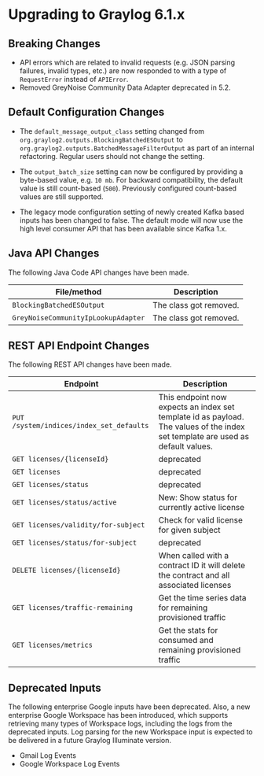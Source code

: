 Upgrading to Graylog 6.1.x
==========================

## Breaking Changes

- API errors which are related to invalid requests (e.g. JSON parsing failures, invalid types, etc.) are now responded to with a type of `RequestError` instead of `APIError`.
- Removed GreyNoise Community Data Adapter deprecated in 5.2.

## Default Configuration Changes

- The `default_message_output_class` setting changed from
`org.graylog2.outputs.BlockingBatchedESOutput` to 
`org.graylog2.outputs.BatchedMessageFilterOutput` as part of an internal
refactoring. Regular users should not change the setting.

- The `output_batch_size` setting can now be configured by providing a byte-based value, e.g. `10 mb`. For backward
compatibility, the default value is still count-based (`500`). Previously configured count-based values are
still supported.

- The legacy mode configuration setting of newly created Kafka based inputs has been changed to false. The default mode
will now use the high level consumer API that has been available since Kafka 1.x.

## Java API Changes

The following Java Code API changes have been made.

| File/method                         | Description            |
|-------------------------------------|------------------------|
| `BlockingBatchedESOutput`           | The class got removed. |
| `GreyNoiseCommunityIpLookupAdapter` | The class got removed. |

## REST API Endpoint Changes

The following REST API changes have been made.

| Endpoint                                 | Description                                                                                                                     |
|------------------------------------------|---------------------------------------------------------------------------------------------------------------------------------|
| `PUT /system/indices/index_set_defaults` | This endpoint now expects an index set template id as payload. The values of the index set template are used as default values. |
| `GET licenses/{licenseId}`          | deprecated                                                                             |
| `GET licenses`                      | deprecated                                                                             |
| `GET licenses/status`               | deprecated                                                                             |
| `GET licenses/status/active`        | New: Show status for currently active license                                          |
| `GET licenses/validity/for-subject` | Check for valid license for given subject                                              |
| `GET licenses/status/for-subject`   | deprecated                                                                             |
| `DELETE licenses/{licenseId}`        | When called with a contract ID it will delete the contract and all associated licenses |
| `GET licenses/traffic-remaining` | Get the time series data for remaining provisioned traffic                             |
| `GET licenses/metrics` | Get the stats for consumed and remaining provisioned traffic                                                                                       |

## Deprecated Inputs

The following enterprise Google inputs have been deprecated. Also, a new enterprise Google Workspace has been introduced, 
which supports retrieving many types of Workspace logs, including the logs from the deprecated inputs. Log parsing for 
the new Workspace input is expected to be delivered in a future Graylog Illuminate version.

- Gmail Log Events
- Google Workspace Log Events
